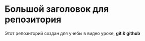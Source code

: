 # Большой заголовок для репозитория
Этот репозиторий создан для учебы в видео уроке, **git & github**